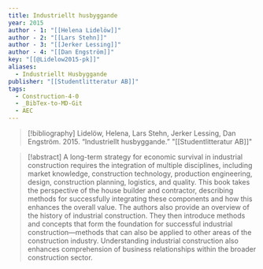 ```yaml
---
title: Industriellt husbyggande
year: 2015
author - 1: "[[Helena Lidelöw]]"
author - 2: "[[Lars Stehn]]"
author - 3: "[[Jerker Lessing]]"
author - 4: "[[Dan Engström]]"
key: "[[@Lidelow2015-pk]]"
aliases:
  - Industriellt Husbyggande
publisher: "[[Studentlitteratur AB]]"
tags:
  - Construction-4-0
  - _BibTex-to-MD-Git
  - AEC
---
```


> [!bibliography]
> Lidelöw, Helena, Lars Stehn, Jerker Lessing, Dan Engström. 2015. “Industriellt husbyggande.” "[[Studentlitteratur AB]]"

> [!abstract]
> A long-term strategy for economic survival in industrial construction requires the integration of multiple disciplines, including market knowledge, construction technology, production engineering, design, construction planning, logistics, and quality. This book takes the perspective of the house builder and contractor, describing methods for successfully integrating these components and how this enhances the overall value. The authors also provide an overview of the history of industrial construction. They then introduce methods and concepts that form the foundation for successful industrial construction—methods that can also be applied to other areas of the construction industry. Understanding industrial construction also enhances comprehension of business relationships within the broader construction sector.